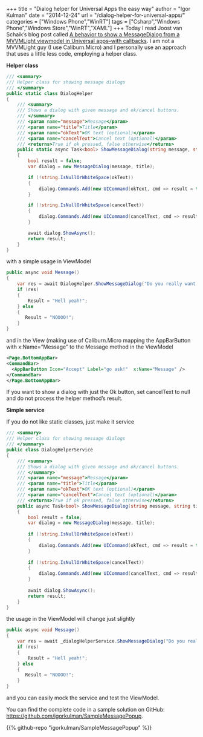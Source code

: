 +++
title = "Dialog helper for Universal Apps the easy way"
author = "Igor Kulman"
date = "2014-12-24"
url = "/dialog-helper-for-universal-apps/"
categories = ["Windows Phone","WinRT"]
tags = ["Csharp","Windows Phone","Windows Store","WinRT","XAML"]
+++
Today I read Joost van Schaik&#8217;s blog post called [A behavior to show a MessageDialog from a MVVMLight viewmodel in Universal apps–with callbacks][1]. I am not a MVVMLight guy (I use Caliburn.Micro) and I personally use an approach that uses a little less code, employing a helper class.

**Helper class**

```csharp
/// <summary>
/// Helper class for showing message dialogs
/// </summary>
public static class DialogHelper
{
    /// <summary>
    /// Shows a dialog with given message and ok/cancel buttons. 
    /// </summary>
    /// <param name="message">Message</param>
    /// <param name="title">Title</param>
    /// <param name="okText">OK text (optional)</param>
    /// <param name="cancelText">Cancel text (optional)</param>
    /// <returns>True if ok pressed, false otherwise</returns>
    public static async Task<bool> ShowMessageDialog(string message, string title, string okText, string cancelText)
    {
        bool result = false;
        var dialog = new MessageDialog(message, title);

        if (!string.IsNullOrWhiteSpace(okText))
        {
            dialog.Commands.Add(new UICommand(okText, cmd => result = true));
        }

        if (!string.IsNullOrWhiteSpace(cancelText))
        {
            dialog.Commands.Add(new UICommand(cancelText, cmd => result = false));
        }

        await dialog.ShowAsync();            
        return result;
    }
}
```

with a simple usage in ViewModel

<!--more-->

```csharp
public async void Message()
{
    var res = await DialogHelper.ShowMessageDialog("Do you really want to do this?","My Title","Hell yeah!","No way");
    if (res)
    {
        Result = "Hell yeah!";
    } else 
    {
       Result = "NOOOO!";
    }
}
```

and in the View (making use of Caliburn.Micro mapping the AppBarButton with x:Name=&#8221;Message&#8221; to the Message method in the ViewModel

```xml
<Page.BottomAppBar>
<CommandBar>
  <AppBarButton Icon="Accept" Label="go ask!"  x:Name="Message" />
</CommandBar>
</Page.BottomAppBar>
```

If you want to show a dialog with just the Ok button, set cancelText to null and do not process the helper method&#8217;s result.

**Simple service**

If you do not like static classes, just make it service

```csharp
/// <summary>
/// Helper class for showing message dialogs
/// </summary>
public class DialogHelperService
{
    /// <summary>
    /// Shows a dialog with given message and ok/cancel buttons. 
    /// </summary>
    /// <param name="message">Message</param>
    /// <param name="title">Title</param>
    /// <param name="okText">OK text (optional)</param>
    /// <param name="cancelText">Cancel text (optional)</param>
    /// <returns>True if ok pressed, false otherwise</returns>
    public async Task<bool> ShowMessageDialog(string message, string title, string okText, string cancelText)
    {
        bool result = false;
        var dialog = new MessageDialog(message, title);
 
        if (!string.IsNullOrWhiteSpace(okText))
        {
            dialog.Commands.Add(new UICommand(okText, cmd => result = true));
        }
 
        if (!string.IsNullOrWhiteSpace(cancelText))
        {
            dialog.Commands.Add(new UICommand(cancelText, cmd => result = false));
        }
 
        await dialog.ShowAsync();            
        return result;
    }
}
```

the usage in the ViewModel will change just slightly

```csharp
public async void Message()
{
    var res = await _dialogHelperService.ShowMessageDialog("Do you really want to do this?","My Title","Hell yeah!","No way");
    if (res)
    {
        Result = "Hell yeah!";
    } else 
    {
       Result = "NOOOO!";
    }
}
```

and you can easily mock the service and test the ViewModel.

You can find the complete code in a sample solution on GitHub: <https://github.com/igorkulman/SampleMessagePopup>.

{{% github-repo "igorkulman/SampleMessagePopup" %}}

 [1]: http://dotnetbyexample.blogspot.nl/2014/12/a-behavior-to-show-messagedialog-from.html
